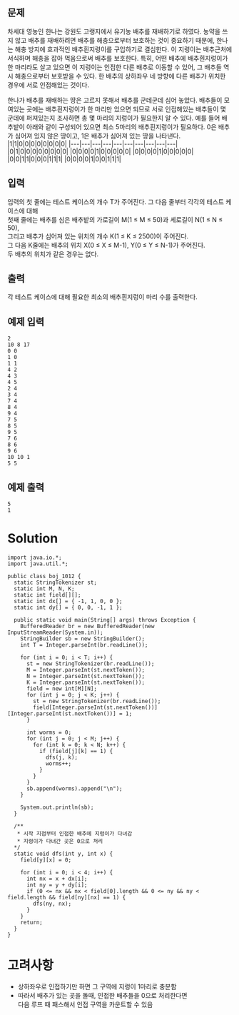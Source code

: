 ## 문제
차세대 영농인 한나는 강원도 고랭지에서 유기농 배추를 재배하기로 하였다. 농약을 쓰지 않고 배추를 재배하려면 배추를 해충으로부터 보호하는 것이 중요하기 때문에, 한나는 해충 방지에 효과적인 배추흰지렁이를 구입하기로 결심한다. 이 지렁이는 배추근처에 서식하며 해충을 잡아 먹음으로써 배추를 보호한다. 특히, 어떤 배추에 배추흰지렁이가 한 마리라도 살고 있으면 이 지렁이는 인접한 다른 배추로 이동할 수 있어, 그 배추들 역시 해충으로부터 보호받을 수 있다. 한 배추의 상하좌우 네 방향에 다른 배추가 위치한 경우에 서로 인접해있는 것이다.

한나가 배추를 재배하는 땅은 고르지 못해서 배추를 군데군데 심어 놓았다. 배추들이 모여있는 곳에는 배추흰지렁이가 한 마리만 있으면 되므로 서로 인접해있는 배추들이 몇 군데에 퍼져있는지 조사하면 총 몇 마리의 지렁이가 필요한지 알 수 있다. 예를 들어 배추밭이 아래와 같이 구성되어 있으면 최소 5마리의 배추흰지렁이가 필요하다. 0은 배추가 심어져 있지 않은 땅이고, 1은 배추가 심어져 있는 땅을 나타낸다.
|1|1|0|0|0|0|0|0|0|0|
|---|---|---|---|---|---|---|---|---|---|
|0|1|0|0|0|0|0|0|0|0|
|0|0|0|0|1|0|0|0|0|0|
|0|0|0|0|1|0|0|0|0|0|
|0|0|1|1|0|0|0|1|1|1|
|0|0|0|0|1|0|0|1|1|1|


## 입력
입력의 첫 줄에는 테스트 케이스의 개수 T가 주어진다. 그 다음 줄부터 각각의 테스트 케이스에 대해   
첫째 줄에는 배추를 심은 배추밭의 가로길이 M(1 ≤ M ≤ 50)과 세로길이 N(1 ≤ N ≤ 50),  
그리고 배추가 심어져 있는 위치의 개수 K(1 ≤ K ≤ 2500)이 주어진다.     
그 다음 K줄에는 배추의 위치 X(0 ≤ X ≤ M-1), Y(0 ≤ Y ≤ N-1)가 주어진다.  
두 배추의 위치가 같은 경우는 없다.  

## 출력
각 테스트 케이스에 대해 필요한 최소의 배추흰지렁이 마리 수를 출력한다.

## 예제 입력
```
2
10 8 17
0 0
1 0
1 1
4 2
4 3
4 5
2 4
3 4
7 4
8 4
9 4
7 5
8 5
9 5
7 6
8 6
9 6
10 10 1
5 5
```

## 예제 출력
```
5
1
```

# Solution
```
import java.io.*;
import java.util.*;

public class boj_1012 {
  static StringTokenizer st;
  static int M, N, K;
  static int field[][];
  static int dx[] = { -1, 1, 0, 0 };
  static int dy[] = { 0, 0, -1, 1 };

  public static void main(String[] args) throws Exception {
    BufferedReader br = new BufferedReader(new InputStreamReader(System.in));
    StringBuilder sb = new StringBuilder();
    int T = Integer.parseInt(br.readLine());

    for (int i = 0; i < T; i++) {
      st = new StringTokenizer(br.readLine());
      M = Integer.parseInt(st.nextToken());
      N = Integer.parseInt(st.nextToken());
      K = Integer.parseInt(st.nextToken());
      field = new int[M][N];
      for (int j = 0; j < K; j++) {
        st = new StringTokenizer(br.readLine());
        field[Integer.parseInt(st.nextToken())][Integer.parseInt(st.nextToken())] = 1;
      }

      int worms = 0;
      for (int j = 0; j < M; j++) {
        for (int k = 0; k < N; k++) {
          if (field[j][k] == 1) {
            dfs(j, k);
            worms++;
          }
        }
      }
      sb.append(worms).append("\n");
    }

    System.out.println(sb);
  }

  /**
   * 시작 지점부터 인접한 배추에 지렁이가 다녀감
   * 지렁이가 다녀간 곳은 0으로 처리
  */
  static void dfs(int y, int x) {
    field[y][x] = 0;
    
    for (int i = 0; i < 4; i++) {
      int nx = x + dx[i];
      int ny = y + dy[i];
      if (0 <= nx && nx < field[0].length && 0 <= ny && ny < field.length && field[ny][nx] == 1) {
        dfs(ny, nx);
      }
    }
    return;
  }
}
```

# 고려사항
- 상하좌우로 인접하기만 하면 그 구역에 지렁이 1마리로 충분함
- 따라서 배추가 있는 곳을 돌때, 인접한 배추들을 0으로 처리한다면  
  다음 루프 때 패스해서 인접 구역을 카운트할 수 있음
